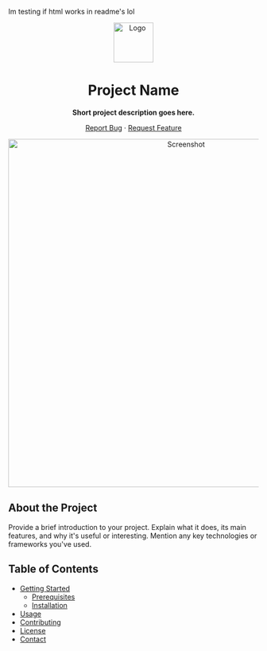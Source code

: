 Im testing if html works in readme's lol

<p align="center">
  <img src="path/to/your/logo.png" alt="Logo" width="80" height="80">
</p>

<h1 align="center">Project Name</h1>

<p align="center">
  <strong>Short project description goes here.</strong>
</p>

<p align="center">
  <a href="https://github.com/yourusername/your-repo-name/issues">Report Bug</a>
  ·
  <a href="https://github.com/yourusername/your-repo-name/issues">Request Feature</a>
</p>

<p align="center">
  <img src="path/to/your/screenshot.png" alt="Screenshot" width="700">
</p>

## About the Project

Provide a brief introduction to your project. Explain what it does, its main features, and why it's useful or interesting. Mention any key technologies or frameworks you've used.

## Table of Contents

- [Getting Started](#getting-started)
  - [Prerequisites](#prerequisites)
  - [Installation](#installation)
- [Usage](#usage)
- [Contributing](#contributing)
- [License](#license)
- [Contact](#contact)
